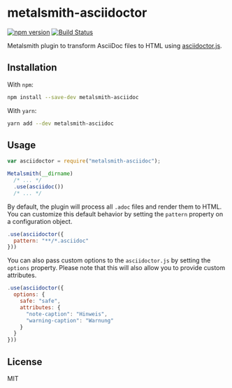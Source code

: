 # metalsmith-asciidoctor

[![npm version](https://badge.fury.io/js/metalsmith-asciidoc.svg)](https://badge.fury.io/js/metalsmith-asciidoctor)
[![Build Status](https://travis-ci.org/ruwanego/metalsmith-asciidoc.svg?branch=master)](https://travis-ci.org/ruwanego/metalsmith-asciidoc)

Metalsmith plugin to transform AsciiDoc files to HTML using [asciidoctor.js](http://asciidoctor.org/docs/asciidoctor.js/).

## Installation

With `npm`:

```bash
npm install --save-dev metalsmith-asciidoc
```

With `yarn`:

```bash
yarn add --dev metalsmith-asciidoc
```

## Usage

```js
var asciidoctor = require("metalsmith-asciidoc");

Metalsmith(__dirname)
  /* ... */
  .use(asciidoc())
  /* ... */
```

By default, the plugin will process all `.adoc` files and render them to HTML. You can customize this
default behavior by setting the `pattern` property on a configuration object.

```js
.use(asciidoctor({
  pattern: "**/*.asciidoc"
}))
```

You can also pass custom options to the `asciidoctor.js` by setting the `options` property. Please
note that this will also allow you to provide custom attributes.

```js
.use(asciidoctor({
  options: {
    safe: "safe",
    attributes: {
      "note-caption": "Hinweis",
      "warning-caption": "Warnung"
    }
  }
}))
```

## License

MIT
